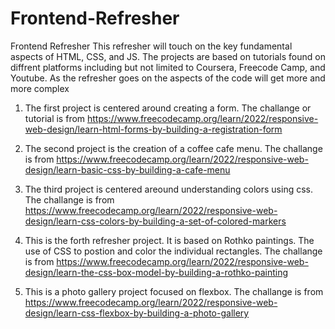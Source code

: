 # Frontend-Refresher
Frontend Refresher
This refresher will touch on the key fundamental aspects of HTML, CSS, and JS.
The projects are based on tutorials found on diffrent platforms including but not limited to Coursera, Freecode Camp, and Youtube.
As the refresher goes on the aspects of the code will get more and more complex


1. The first project is centered around creating a form. The challange or tutorial is from https://www.freecodecamp.org/learn/2022/responsive-web-design/learn-html-forms-by-building-a-registration-form



2. The second project is the creation of a coffee cafe menu. The challange is from https://www.freecodecamp.org/learn/2022/responsive-web-design/learn-basic-css-by-building-a-cafe-menu



3. The third project is centered areound understanding colors using css. The challange is from https://www.freecodecamp.org/learn/2022/responsive-web-design/learn-css-colors-by-building-a-set-of-colored-markers



4. This is the forth refresher project. It is based on Rothko paintings. The use of CSS to postion and color the individual rectangles. The challange is from https://www.freecodecamp.org/learn/2022/responsive-web-design/learn-the-css-box-model-by-building-a-rothko-painting


5. This is a photo gallery project focused on flexbox. The challange is from https://www.freecodecamp.org/learn/2022/responsive-web-design/learn-css-flexbox-by-building-a-photo-gallery